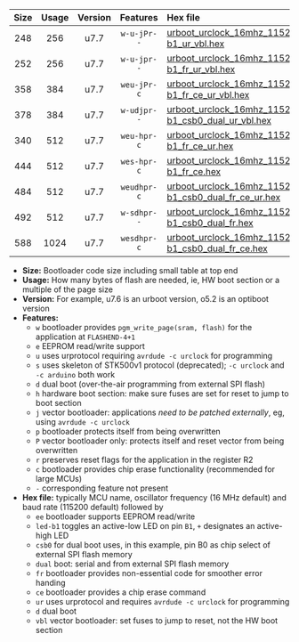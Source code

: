 |Size|Usage|Version|Features|Hex file|
|:-:|:-:|:-:|:-:|:--|
|248|256|u7.7|`w-u-jPr--`|[urboot_urclock_16mhz_115200bps_led-b1_ur_vbl.hex](https://raw.githubusercontent.com/stefanrueger/urboot.hex/main/boards/urclock/fcpu_16mhz/115200_bps/urboot_urclock_16mhz_115200bps_led-b1_ur_vbl.hex)|
|252|256|u7.7|`w-u-jpr--`|[urboot_urclock_16mhz_115200bps_led-b1_fr_ur_vbl.hex](https://raw.githubusercontent.com/stefanrueger/urboot.hex/main/boards/urclock/fcpu_16mhz/115200_bps/urboot_urclock_16mhz_115200bps_led-b1_fr_ur_vbl.hex)|
|358|384|u7.7|`weu-jPr-c`|[urboot_urclock_16mhz_115200bps_ee_led-b1_fr_ce_ur_vbl.hex](https://raw.githubusercontent.com/stefanrueger/urboot.hex/main/boards/urclock/fcpu_16mhz/115200_bps/urboot_urclock_16mhz_115200bps_ee_led-b1_fr_ce_ur_vbl.hex)|
|378|384|u7.7|`w-udjpr--`|[urboot_urclock_16mhz_115200bps_led-b1_csb0_dual_ur_vbl.hex](https://raw.githubusercontent.com/stefanrueger/urboot.hex/main/boards/urclock/fcpu_16mhz/115200_bps/urboot_urclock_16mhz_115200bps_led-b1_csb0_dual_ur_vbl.hex)|
|340|512|u7.7|`weu-hpr-c`|[urboot_urclock_16mhz_115200bps_ee_led-b1_fr_ce_ur.hex](https://raw.githubusercontent.com/stefanrueger/urboot.hex/main/boards/urclock/fcpu_16mhz/115200_bps/urboot_urclock_16mhz_115200bps_ee_led-b1_fr_ce_ur.hex)|
|444|512|u7.7|`wes-hpr-c`|[urboot_urclock_16mhz_115200bps_ee_led-b1_fr_ce.hex](https://raw.githubusercontent.com/stefanrueger/urboot.hex/main/boards/urclock/fcpu_16mhz/115200_bps/urboot_urclock_16mhz_115200bps_ee_led-b1_fr_ce.hex)|
|484|512|u7.7|`weudhpr-c`|[urboot_urclock_16mhz_115200bps_ee_led-b1_csb0_dual_fr_ce_ur.hex](https://raw.githubusercontent.com/stefanrueger/urboot.hex/main/boards/urclock/fcpu_16mhz/115200_bps/urboot_urclock_16mhz_115200bps_ee_led-b1_csb0_dual_fr_ce_ur.hex)|
|492|512|u7.7|`w-sdhpr--`|[urboot_urclock_16mhz_115200bps_led-b1_csb0_dual_fr.hex](https://raw.githubusercontent.com/stefanrueger/urboot.hex/main/boards/urclock/fcpu_16mhz/115200_bps/urboot_urclock_16mhz_115200bps_led-b1_csb0_dual_fr.hex)|
|588|1024|u7.7|`wesdhpr-c`|[urboot_urclock_16mhz_115200bps_ee_led-b1_csb0_dual_fr_ce.hex](https://raw.githubusercontent.com/stefanrueger/urboot.hex/main/boards/urclock/fcpu_16mhz/115200_bps/urboot_urclock_16mhz_115200bps_ee_led-b1_csb0_dual_fr_ce.hex)|

- **Size:** Bootloader code size including small table at top end
- **Usage:** How many bytes of flash are needed, ie, HW boot section or a multiple of the page size
- **Version:** For example, u7.6 is an urboot version, o5.2 is an optiboot version
- **Features:**
  + `w` bootloader provides `pgm_write_page(sram, flash)` for the application at `FLASHEND-4+1`
  + `e` EEPROM read/write support
  + `u` uses urprotocol requiring `avrdude -c urclock` for programming
  + `s` uses skeleton of STK500v1 protocol (deprecated); `-c urclock` and `-c arduino` both work
  + `d` dual boot (over-the-air programming from external SPI flash)
  + `h` hardware boot section: make sure fuses are set for reset to jump to boot section
  + `j` vector bootloader: applications *need to be patched externally*, eg, using `avrdude -c urclock`
  + `p` bootloader protects itself from being overwritten
  + `P` vector bootloader only: protects itself and reset vector from being overwritten
  + `r` preserves reset flags for the application in the register R2
  + `c` bootloader provides chip erase functionality (recommended for large MCUs)
  + `-` corresponding feature not present
- **Hex file:** typically MCU name, oscillator frequency (16 MHz default) and baud rate (115200 default) followed by
  + `ee` bootloader supports EEPROM read/write
  + `led-b1` toggles an active-low LED on pin `B1`, `+` designates an active-high LED
  + `csb0` for dual boot uses, in this example, pin B0 as chip select of external SPI flash memory
  + `dual` boot: serial and from external SPI flash memory
  + `fr` bootloader provides non-essential code for smoother error handing
  + `ce` bootloader provides a chip erase command
  + `ur` uses urprotocol and requires `avrdude -c urclock` for programming
  + `d` dual boot
  + `vbl` vector bootloader: set fuses to jump to reset, not the HW boot section
